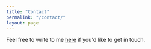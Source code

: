 ```yaml
---
title: "Contact"
permalink: "/contact/"
layout: page
---
```


Feel free to write to me [here](tkuehn@posteo.de) if you'd like to get in touch. 
